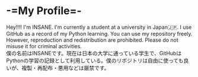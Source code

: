 # -=My Profile=-

Hey!!!! I'm INSANE. I'm currently a student at a university in Japan🇯🇵. I use GitHub as a record of my Python learning. You can use my repository freely. However, reproduction and redistribution are prohibited. Please do not misuse it for criminal activities.  
僕の名前はINSANEです。現在は日本の大学に通っている学生で、GitHubはPythonの学習の記録として利用している。僕のリポジトリは自由に使っても良いが、複製・再配布・悪用などは厳禁です。

